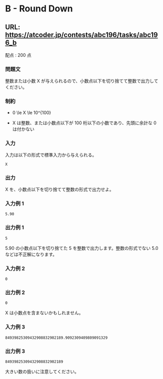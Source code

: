 # B - Round Down 
## URL: https://atcoder.jp/contests/abc196/tasks/abc196_b 

配点 : 200 点




### 問題文

整数または小数 X が与えられるので、小数点以下を切り捨てて整数で出力してください。 






### 制約



* 0 \le X \le 10^{100}

* X は整数、または小数点以下が 100 桁以下の小数であり、先頭に余計な 0 は付かない









### 入力

入力は以下の形式で標準入力から与えられる。



``` 
X
``` 





### 出力

X を、小数点以下を切り捨てて整数の形式で出力せよ。 








### 入力例 1


``` 
5.90
``` 





### 出力例 1


``` 
5
``` 

5.90 の小数点以下を切り捨てた 5 を整数で出力します。整数の形式でない 5.0 などは不正解になります。 







### 入力例 2


``` 
0
``` 





### 出力例 2


``` 
0
``` 

X は小数点を含まないかもしれません。 







### 入力例 3


``` 
84939825309432908832902189.9092309409809091329
``` 





### 出力例 3


``` 
84939825309432908832902189
``` 

大きい数の扱いに注意してください。